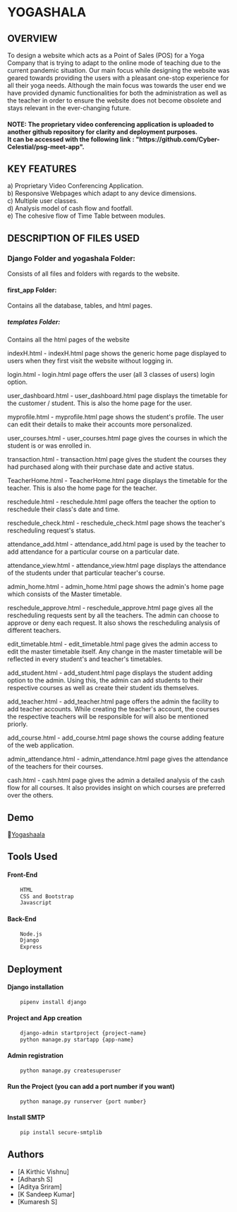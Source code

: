 <h1>YOGASHALA</h1>

<h2>OVERVIEW</h2>
<p>To design a website which acts as a Point of Sales (POS) for a Yoga Company that is trying to adapt to the online mode of teaching due to the current pandemic situation.
Our main focus while designing the website was geared towards providing the users with a pleasant one-stop experience for all their yoga needs. 
Although the main focus was towards the user end we have provided dynamic functionalities for both the administration as well as the teacher
in order to ensure the website does not become obsolete and stays relevant in the ever-changing future.</p>

<h4>NOTE: The proprietary video conferencing application is uploaded to another github repository for clarity and deployment purposes.<br>It can be accessed with the following link : "https://github.com/Cyber-Celestial/psg-meet-app".</h4>
  

<h2>KEY FEATURES</h2>
a) Proprietary Video Conferencing Application.<br>
b) Responsive Webpages which adapt to any device dimensions.<br>
c) Multiple user classes.<br>
d) Analysis model of cash flow and footfall.<br>
e) The cohesive flow of Time Table between modules.<br>

<h2>DESCRIPTION OF FILES USED</h2>
<h3>Django Folder and yogashala Folder:</h3>
Consists of all files and folders with regards to the website.
<h4>first_app Folder:</h4>
Contains all the database, tables, and html pages.
<h5>templates Folder:</h5>
Contains all the html pages of the website


indexH.html - indexH.html page shows the generic home page displayed to users when they first visit the website without logging in.

login.html - login.html page offers the user (all 3 classes of users) login option.

user_dashboard.html - user_dashboard.html page displays the timetable for the customer / student. This is also the home page for the user.

myprofile.html - myprofile.html page shows the student's profile. The user can edit their details to make their accounts more personalized.

user_courses.html - user_courses.html page gives the courses in which the student is or was enrolled in.

transaction.html - transaction.html page gives the student the courses they had purchased along with their purchase date and active status.

TeacherHome.html - TeacherHome.html page displays the timetable for the teacher. This is also the home page for the teacher.

reschedule.html - reschedule.html page offers the teacher the option to reschedule their class's date and time.

reschedule_check.html - reschedule_check.html page shows the teacher's rescheduling request's status.

attendance_add.html - attendance_add.html page is used by the teacher to add attendance for a particular course on a particular date.

attendance_view.html - attendance_view.html page displays the attendance of the students under that particular teacher's course.

admin_home.html - admin_home.html page shows the admin's home page which consists of the Master timetable.

reschedule_approve.html - reschedule_approve.html page gives all the rescheduling requests sent by all the teachers. The admin can choose to approve or deny each request. It also shows the rescheduling analysis of different teachers.

edit_timetable.html - edit_timetable.html page gives the admin access to edit the master timetable itself. Any change in the master timetable will be reflected in every student's and teacher's timetables.

add_student.html - add_student.html page displays the student adding option to the admin. Using this, the admin can add students to their respective courses as well as create their student ids themselves.

add_teacher.html - add_teacher.html page offers the admin the facility to add teacher accounts. While creating the teacher's account, the courses the respective teachers will be responsible for will also be mentioned priorly.

add_course.html - add_course.html page shows the course adding feature of the web application.

admin_attendance.html - admin_attendance.html page gives the attendance of the teachers for their courses.

cash.html - cash.html page gives the admin a detailed analysis of the cash flow for all courses. It also provides insight on which courses are preferred over the others.


## Demo

🔗[Yogashaala](https://drive.google.com/file/d/15hSU4nIt6ksfu3cgIDf9l_RAzzhlPFZf/view?usp=sharing)

## Tools Used

#### Front-End
```bash
    HTML
    CSS and Bootstrap
    Javascript
```
#### Back-End
```bash
    Node.js
    Django
    Express
```

## Deployment

#### Django installation
```bash
    pipenv install django
```

#### Project and App creation
```bash
    django-admin startproject {project-name}
    python manage.py startapp {app-name}
```

#### Admin registration
```bash
    python manage.py createsuperuser
```

#### Run the Project (you can add a port number if you want)
```bash
    python manage.py runserver {port number}
```

#### Install SMTP
```bash
    pip install secure-smtplib
```

## Authors

- [A Kirthic Vishnu]
- [Adharsh S]
- [Aditya Sriram]
- [K Sandeep Kumar]
- [Kumaresh S]

